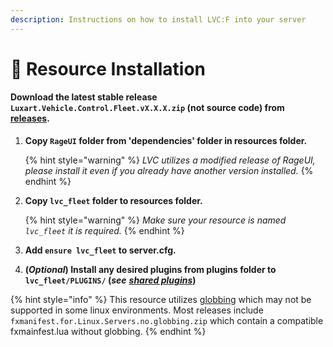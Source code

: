 ```yaml
---
description: Instructions on how to install LVC:F into your server
---
```


# 📄 Resource Installation

#### Download the latest stable release `Luxart.Vehicle.Control.Fleet.vX.X.X.zip` (not source code) from [releases](https://github.com/TrevorBarns/luxart-vehicle-control-fleet/releases).

1.  **Copy `RageUI` folder from 'dependencies' folder in resources folder.**

    {% hint style="warning" %}
    _LVC utilizes a modified release of RageUI, please install it even if you already have another version installed._
    {% endhint %}
2.  **Copy `lvc_fleet` folder to resources folder.**

    {% hint style="warning" %}
    _Make sure your resource is named `lvc_fleet` it is required._
    {% endhint %}
3. **Add `ensure lvc_fleet` to server.cfg.**
4. **(**_**Optional**_**) Install any desired plugins from plugins folder to `lvc_fleet/PLUGINS/` (**_**see**_ [_**shared plugins**_](broken-reference)**)**

{% hint style="info" %}
This resource utilizes [globbing](https://docs.fivem.net/docs/scripting-reference/resource-manifest/resource-manifest/#globbing) which may not be supported in some linux environments. Most releases include `fxmanifest.for.Linux.Servers.no.globbing.zip` which contain a compatible fxmainfest.lua without globbing.
{% endhint %}
